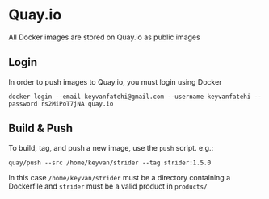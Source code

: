 # Quay.io

All Docker images are stored on Quay.io as public images

## Login

In order to push images to Quay.io, you must login using Docker

`docker login --email keyvanfatehi@gmail.com --username keyvanfatehi --password rs2MiPoT7jNA quay.io`

## Build & Push

To build, tag, and push a new image, use the `push` script. e.g.:

`quay/push --src /home/keyvan/strider --tag strider:1.5.0`

In this case `/home/keyvan/strider` must be a directory containing a Dockerfile and `strider` must be a valid product in `products/`
